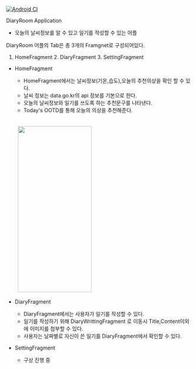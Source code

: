 [![Android CI](https://github.com/jinhaEom/Diary_Room/actions/workflows/androidCi.yml/badge.svg)](https://github.com/jinhaEom/Diary_Room/actions/workflows/androidCi.yml)

DiaryRoom Application
- 오늘의 날씨정보를 알 수 있고 일기를 작성할 수 있는 어플

DiaryRoom 어플의 Tab은 총 3개의 Framgnet로 구성되어있다.
1. HomeFragment 2. DiaryFragment 3. SettingFragment


- HomeFragment
  + HomeFragment에서는 날씨정보(기온,습도),오늘의 추천의상을 확인 할 수 있다.
  + 날씨 정보는 data.go.kr의 api 정보를 기본으로 한다.
  + 오늘의 날씨정보와 일기를 쓰도록 하는 추천문구를 나타낸다.
  + Today's OOTD를 통해 오늘의 의상을 추천해준다.
  <br>
    <br>
    &nbsp;
  <img src="https://github.com/jinhaEom/Diary_Room/assets/84216838/03a49769-7958-4c77-8f52-a12ec9fbf93f" width="200" height="450"/>
  &nbsp;

- DiaryFragment
  + DiaryFragment에서는 사용자가 일기를 작성할 수 있다.
  + 일기를 작성하기 위해 DiaryWrittingFragment 로 이동시 Title,Content이외에 이미지를 첨부할 수 있다.
  + 사용자는 날짜별로 자신이 쓴 일기를 DiaryFragment에서 확인할 수 있다.

- SettingFragment
  + 구상 진행 중 
